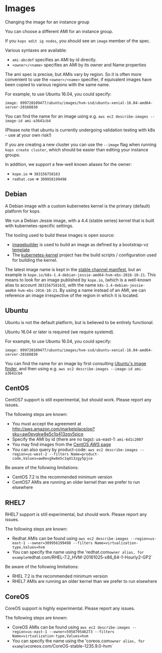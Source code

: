 # Images

Changing the image for an instance group

You can choose a different AMI for an instance group.

If you `kops edit ig nodes`, you should see an `image` member of the spec.

Various syntaxes are available:

* `ami-abcdef` specifies an AMI by id directly.
* `<owner>/<name>` specifies an AMI by its owner and Name properties

The ami spec is precise, but AMIs vary by region.  So it is often more convenient to use the `<owner>/<name>`
specifier, if equivalent images have been copied to various regions with the same name.

For example, to use Ubuntu 16.04, you could specify:

`image: 099720109477/ubuntu/images/hvm-ssd/ubuntu-xenial-16.04-amd64-server-20160830`

You can find the name for an image using e.g. `aws ec2 describe-images --image-id ami-a3641cb4`

(Please note that ubuntu is currently undergoing validation testing with k8s - use at your own risk!)

If you are creating a new cluster you can use the `--image` flag when running `kops create cluster`,
which should be easier than editing your instance groups.

In addition, we support a few-well known aliases for the owner:

* `kope.io` => `383156758163`
* `redhat.com` => `309956199498`

## Debian

A Debian image with a custom kubernetes kernel is the primary (default) platform for kops.

We run a Debian Jessie image, with a 4.4 (stable series) kernel that is built with kubernetes-specific settings.

The tooling used to build these images is open source:

* [imagebuilder](https://github.com/kubernetes/kube-deploy/tree/master/imagebuilder) is used to build an image
  as defined by a bootstrap-vz [template](https://github.com/kubernetes/kube-deploy/tree/master/imagebuilder/templates)
* The [kubernetes-kernel](https://github.com/kopeio/kubernetes-kernel) project has the build scripts / configuration
  used for building the kernel.

The latest image name is kept in the [stable channel manifest](https://github.com/kubernetes/kops/blob/master/channels/stable),
but an example is `kope.io/k8s-1.4-debian-jessie-amd64-hvm-ebs-2016-10-21`.  This means to look for an image published 
by `kope.io`, (which is a well-known alias to account `383156758163`), with the name
`k8s-1.4-debian-jessie-amd64-hvm-ebs-2016-10-21`.  By using a name instead of an AMI, we can reference an image
irrespective of the region in which it is located.

## Ubuntu

Ubuntu is not the default platform, but is believed to be entirely functional.

Ubuntu 16.04 or later is required (we require systemd).

For example, to use Ubuntu 16.04, you could specify:

`image: 099720109477/ubuntu/images/hvm-ssd/ubuntu-xenial-16.04-amd64-server-20160830`

You can find the name for an image by first consulting [Ubuntu's image finder](https://cloud-images.ubuntu.com/locator/),
and then using e.g. `aws ec2 describe-images --image-id ami-a3641cb4`

## CentOS

CentOS7 support is still experimental, but should work.  Please report any issues.

The following steps are known:

* You must accept the agreement at http://aws.amazon.com/marketplace/pp?sku=aw0evgkw8e5c1q413zgy5pjce
* Specify the AMI by id (there are no tags): us-east-1: `ami-6d1c2007`
* You may find images from the [CentOS AWS page](https://wiki.centos.org/Cloud/AWS)
* You can also query by product-code: `aws ec2 describe-images --region=us-west-2 --filters Name=product-code,Values=aw0evgkw8e5c1q413zgy5pjce`

Be aware of the following limitations:

* CentOS 7.2 is the recommended minimum version
* CentOS7 AMIs are running an older kernel than we prefer to run elsewhere

## RHEL7

RHEL7 support is still experimental, but should work.  Please report any issues.

The following steps are known:

* Redhat AMIs can be found using `aws ec2 describe-images --region=us-east-1 --owner=309956199498 --filters Name=virtualization-type,Values=hvm`
* You can specify the name using the 'redhat.com` owner alias, for example `redhat.com/RHEL-7.2_HVM-20161025-x86_64-1-Hourly2-GP2`

Be aware of the following limitations:

* RHEL 7.2 is the recommended minimum version
* RHEL7 AMIs are running an older kernel than we prefer to run elsewhere

## CoreOS

CoreOS support is highly experimental.  Please report any issues.

The following steps are known:

* CoreOS AMIs can be found using `aws ec2 describe-images --region=us-east-1 --owner=595879546273 --filters Name=virtualization-type,Values=hvm`
* You can specify the name using the 'coreos.com` owner alias, for example `coreos.com/CoreOS-stable-1235.9.0-hvm`



